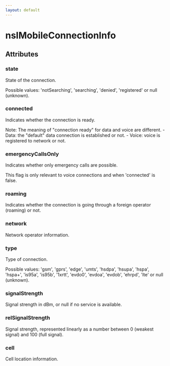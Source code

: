 ```yaml
---
layout: default
---
```


# nsIMobileConnectionInfo #

## Attributes ##

### state ###

State of the connection.

Possible values: 'notSearching', 'searching', 'denied', 'registered' or
                 null (unknown).


### connected ###

Indicates whether the connection is ready.

Note: The meaning of "connection ready" for data and voice are different.
      - Data: the "default" data connection is established or not.
      - Voice: voice is registered to network or not.


### emergencyCallsOnly ###

Indicates whether only emergency calls are possible.

This flag is only relevant to voice connections and when 'connected' is
false.


### roaming ###

Indicates whether the connection is going through a foreign operator
(roaming) or not.


### network ###

Network operator information.


### type ###

Type of connection.

Possible values: 'gsm', 'gprs', 'edge', 'umts', 'hsdpa', 'hsupa', 'hspa',
                 'hspa+', 'is95a', 'is95b', '1xrtt', 'evdo0', 'evdoa',
                 'evdob', 'ehrpd', 'lte' or null (unknown).


### signalStrength ###

Signal strength in dBm, or null if no service is available.


### relSignalStrength ###

Signal strength, represented linearly as a number between 0 (weakest
signal) and 100 (full signal).


### cell ###

Cell location information.

